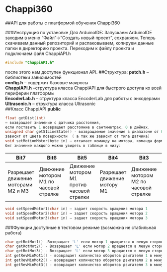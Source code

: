 # Chappi360
##API для работы с платформой обучения Chappi360

###Инструкция по установке
Для ArduinoIDE:
Запускаем ArduinoIDE заходим в меню “Файл”->“Создать новый проект”, сохраняем.
Теперь скачиваем данный репозиторий и распаковываем, копируем данные папки в директорию проекта.
Переходим к файлу проекта и подключаем файл ChappiAPI.h
```cpp
#include "ChappiAPI.h"
```
после этого нам доступен функционал API.
##Структура:
**patch.h** – библиотеки зависимостей  
**config.h** – содержит базовые макросы  
**ChappiAPI.h** –структура класса ChappiAPI для быстрого доступа ко всей периферии платформы  
**EncoderLab.h** – структура класса EncoderLab для работы с энкодерами  
**Ultrasonic.h** – структура класса Ultrasonic  
##Класс ChappiAPI
**public**
```cpp 
float getDist(int) 
– возвращает значение с датчика расстояния,  
если поставить 1 возвращает расстояние в сантиметрах, 0 в дюймах.   
unsigned char getS1LineState() - возвращаемое значение в диапазоне от 0 до 100,  
зависит от цвета поверхности  ( а так же зависит от типа датчика)  
void setMotionMotor(byte in) – отсылает команду на моторы, команда формируется из восьми  
бит значение каждого можно увидеть в таблице в низу:
```
Bit7                               |	Bit6	                              | Bit5	                                   |Bit4	                      |Bit3	                                 |Bit2	                                    |Bit1	                                 |Bit0                                      |
-----------------------------------|--------------------------------------|------------------------------------------|----------------------------|--------------------------------------|------------------------------------------|--------------------------------------|------------------------------------------|
Разрешает движение моторами M2 и M3|Движение мотором M1 по часовой стрелке|Движение мотором M1 против часовой стрелки|Разрешает движение мотору M1|Движение мотором M2 по часовой стрелке|Движение мотором M2 против часовой стрелки|Движение мотором M3 по часовой стрелке|Движение мотором M3 против часовой стрелки|
```cpp
void setSpeedMotor1(char in) – задает скорость вращения мотора 1
void setSpeedMotor2(char in) – задает скорость вращения мотора 2
void setSpeedMotor3(char in) – задает скорость вращения мотора 3
```
###Функции доступные в тестовом режиме (возможна не стабильная работа)
```cpp 
char getRotMot1() -Возвращает 'L' если мотор 1 вращается в левую сторону и 'R' в правую
char getRotMot2() - Возвращает 'L' если мотор 2 вращается в левую сторону и 'R' в правую
char getRotMot3() - Возвращает 'L' если мотор 3 вращается в левую сторону и 'R' в правую
int getRevMinMot1() - возвращает количество оборотов двигателя 1 в минуту
int getRevMinMot2() - возвращает количество оборотов двигателя 2 в минуту
int getRevMinMot3() - возвращает количество оборотов двигателя 3 в минуту
```
